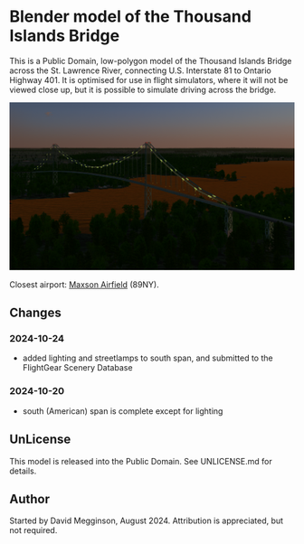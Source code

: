 Blender model of the Thousand Islands Bridge
============================================
This is a Public Domain, low-polygon model of the Thousand Islands Bridge across the St. Lawrence River, connecting U.S. Interstate 81 to Ontario Highway 401. It is optimised for use in flight simulators, where it will not be viewed close up, but it is possible to simulate driving across the bridge.

![Screenshot of the south span](1000i-south-span/screenshot.png)

Closest airport: [Maxson Airfield](https://ourairports.com/airports/89NY/) (89NY).


## Changes

### 2024-10-24

- added lighting and streetlamps to south span, and submitted to the FlightGear Scenery Database

### 2024-10-20

- south (American) span is complete except for lighting


## UnLicense

This model is released into the Public Domain. See UNLICENSE.md for details.


## Author

Started by David Megginson, August 2024.  Attribution is appreciated, but not required.
